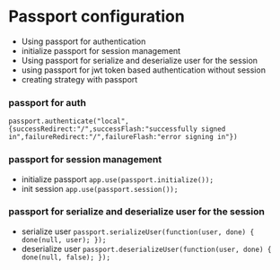 # Passport configuration

- Using passport for authentication
- initialize passport for session management
- Using passport for serialize and deserialize user for the session
- using passport for jwt token based authentication without session
- creating strategy with passport

### passport for auth<br/>
   `passport.authenticate("local",{successRedirect:"/",successFlash:"successfully signed       in",failureRedirect:"/",failureFlash:"error signing in"})`

### passport for session management
- initialize passport
    `app.use(passport.initialize());`
- init session
    `app.use(passport.session());`
    
### passport for serialize and deserialize user for the session
- serialize user
    `passport.serializeUser(function(user, done) {
       done(null, user);
     });`
- deserialize user
     `passport.deserializeUser(function(user, done) {
       done(null, false);
     });`
     
